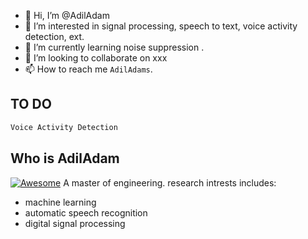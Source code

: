 - 👋 Hi, I’m @AdilAdam
- 👀 I’m interested in signal processing, speech to text, voice activity detection, ext.
- 🌱 I’m currently learning noise suppression .
- 💞️ I’m looking to collaborate on xxx
- 📫 How to reach me `AdilAdams`.

<!---
AdilAdam/AdilAdam is a ✨ special ✨ repository because its `README.md` (this file) appears on your GitHub profile.
You can click the Preview link to take a look at your changes.
--->
## TO DO
```bash
Voice Activity Detection
```
## Who is AdilAdam
[![Awesome](https://awesome.re/badge.svg)](https://awesome.re)
A master of engineering. 
research intrests includes:
  - machine learning 
  - automatic speech recognition
  - digital signal processing
